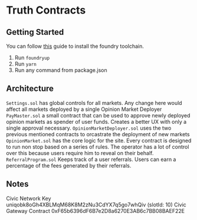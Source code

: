 # Truth Contracts

## Getting Started

You can follow [this](https://book.getfoundry.sh/getting-started/installation) guide to install the foundry toolchain.

1. Run `foundryup`
2. Run `yarn`
3. Run any command from package.json

## Architecture

`Settings.sol` has global controls for all markets. Any change here would affect all markets deployed by a single Opinion Market Deployer
`PayMaster.sol` a small contract that can be used to approve newly deployed opinion markets as spender of user funds. Creates a better UX with only a single approval necessary. 
`OpinionMarketDeployer.sol` uses the two previous mentioned contracts to orcastrate the deployment of new markets
`OpinionMarket.sol` has the core logic for the site. Every contract is designed to run non stop based on a series of rules. The operator has a lot of control over this because users require him to reveal on their behalf.
`ReferralProgram.sol` Keeps track of a user referrals. Users can earn a percentage of the fees generated by their referrals.

## Notes

Civic Network Key uniqobk8oGh4XBLMqM68K8M2zNu3CdYX7q5go7whQiv (slotId: 10)
Civic Gateway Contract 0xF65b6396dF6B7e2D8a6270E3AB6c7BB08BAEF22E